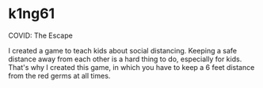 # k1ng61
COVID: The Escape

I created a game to teach kids about social distancing. Keeping a safe distance away from each other is a hard thing to do, especially for kids. That's why I created this game, in which you have to keep a 6 feet distance from the red germs at all times. 
